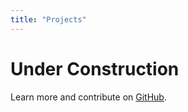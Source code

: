 ```yaml
---
title: "Projects"
---
```


# Under Construction

Learn more and contribute on [GitHub](https://github.com/lmarzen).

